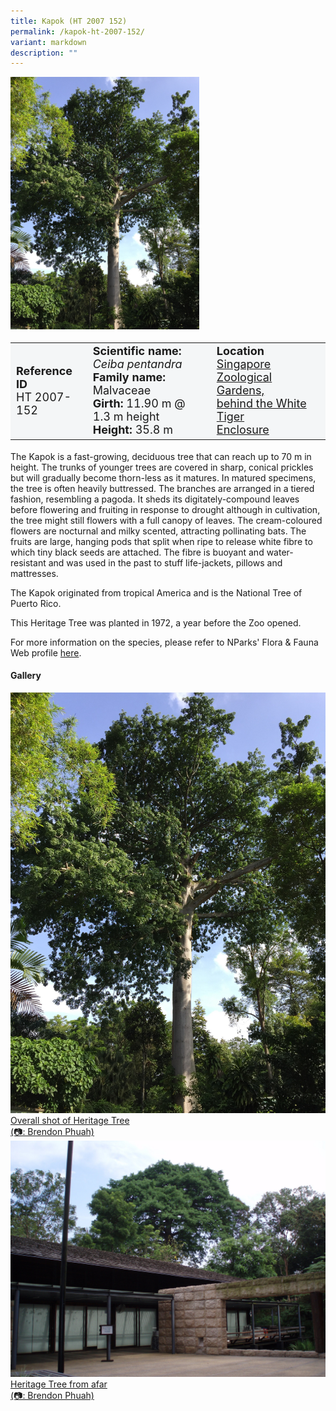 ```yaml
---
title: Kapok (HT 2007 152)
permalink: /kapok-ht-2007-152/
variant: markdown
description: ""
---
```

<div class="isomer-image-wrapper">
<img style="width: 60%" src="/images/Heritage_trees_photos/ceipen_ht2007-152_habit.jpg">
</div><table style="minWidth: 100px; font-size: 18px; background: #F4F6F7">
<tbody><tr>
<td rowspan="1" colspan="1">
<strong>Reference ID</strong>
<br>HT 2007-152
</td>
<td rowspan="1" colspan="1">
	<strong>Scientific name:</strong> <em>Ceiba pentandra</em>
<br><strong>Family name: </strong>Malvaceae
<br><strong>Girth: </strong>11.90 m @ 1.3 m height
<br><strong>Height: </strong>35.8 m
</td>
<td rowspan="1" colspan="1">
<strong>Location</strong><a href="https://www.onemap.gov.sg/?lat=1.4046999999976137&amp;lng=103.79334000000317">
 <br>Singapore Zoological Gardens,<br>behind the White Tiger<br>Enclosure</a>
</td>
</tr>
</tbody>
</table>
<p>The Kapok is a fast-growing, deciduous tree that can reach up to 70 m in height. The trunks of younger trees are covered in sharp, conical prickles but will gradually become thorn-less as it matures. In matured specimens, the tree is often heavily buttressed. The branches are arranged in a tiered fashion, resembling a pagoda. It sheds its digitately-compound leaves before flowering and fruiting in response to drought although in cultivation, the tree might still flowers with a full canopy of leaves. The cream-coloured flowers are nocturnal and milky scented, attracting pollinating bats. The fruits are large, hanging pods that split when ripe to release white fibre to which tiny black seeds are attached. The fibre is buoyant and water-resistant and was used in the past to stuff life-jackets, pillows and mattresses.</p>
  
<p>The Kapok originated from tropical America and is the National Tree of Puerto Rico. </p>

<p>This Heritage Tree was planted in 1972, a year before the Zoo opened.</p>

<p>For more information on the species, please refer to NParks' Flora &amp; Fauna Web profile <a href="https://www.nparks.gov.sg/florafaunaweb/flora/2/7/2797">here</a>.</p>

<h4><b>Gallery</b></h4>
<div class="isomer-card-grid">
<a href="/images/Heritage_trees_photos/ceipen_ht2007-152_habit.jpg" class="isomer-card">
<div class="isomer-card-image">
<div class="isomer-image-wrapper"><img src="/images/Heritage_trees_photos/ceipen_ht2007-152_habit.jpg"></div></div>
<div class="isomer-card-body"><div class="isomer-card-description">Overall shot of Heritage Tree<br>(📷: Brendon Phuah)</div></div></a>
	
<a href="/images/Heritage_trees_photos/ceipen_ht2007-152_farshot.jpg" class="isomer-card">
<div class="isomer-card-image">
<div class="isomer-image-wrapper"><img src="/images/Heritage_trees_photos/ceipen_ht2007-152_farshot.jpg"></div></div>
<div class="isomer-card-body"><div class="isomer-card-description">Heritage Tree from afar<br>(📷: Brendon Phuah)
</div></div></a></div>
